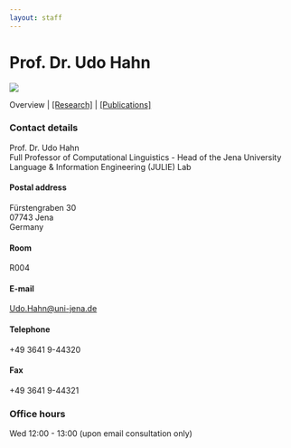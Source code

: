 ```yaml
---
layout: staff
---
```


# Prof. Dr. Udo Hahn

<div class="portrait">
  <img src="http://www.julielab.de/coling_multimedia/de/img/staff/2016/udo_hahn-width-188-height-242.jpg">
</div>

Overview | 
[[Research]](https://julielab.github.io/web/staff/Hahn/research.html) | 
[[Publications]](https://julielab.github.io/web/staff/Hahn/publication.html)

### Contact details
Prof. Dr. Udo Hahn<br/>
Full Professor of Computational Linguistics - Head of the Jena University Language & Information Engineering (JULIE) Lab

#### Postal address
Fürstengraben 30<br/>
07743 Jena<br/>
Germany

#### Room
R004

#### E-mail
[Udo.Hahn@uni-jena.de](mailto:Udo.Hahn@uni-jena.de)

#### Telephone
+49 3641 9-44320

#### Fax
+49 3641 9-44321

### Office hours
Wed 12:00 - 13:00 (upon email consultation only)
